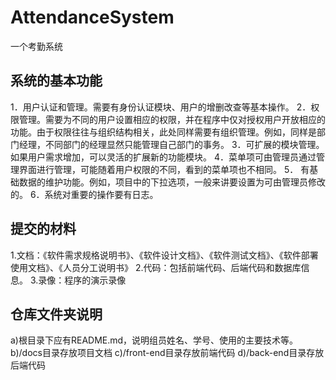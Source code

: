 AttendanceSystem
===================
一个考勤系统<br>

系统的基本功能
-----------------
1．用户认证和管理。需要有身份认证模块、用户的增删改查等基本操作。
2．权限管理。需要为不同的用户设置相应的权限，并在程序中仅对授权用户开放相应的功能。由于权限往往与组织结构相关，此处同样需要有组织管理。例如，同样是部门经理，不同部门的经理显然只能管理自己部门的事务。
3．可扩展的模块管理。如果用户需求增加，可以灵活的扩展新的功能模块。
4．菜单项可由管理员通过管理界面进行管理，可能随着用户权限的不同，看到的菜单项也不相同。
5． 有基础数据的维护功能。例如，项目中的下拉选项，一般来讲要设置为可由管理员修改的。
6．系统对重要的操作要有日志。

提交的材料
---------------------
1.文档：《软件需求规格说明书》、《软件设计文档》、《软件测试文档》、《软件部署使用文档》、《人员分工说明书》
2.代码：包括前端代码、后端代码和数据库信息。
3.录像：程序的演示录像

仓库文件夹说明
-----------------
a)根目录下应有README.md，说明组员姓名、学号、使用的主要技术等。
b)/docs目录存放项目文档
c)/front-end目录存放前端代码
d)/back-end目录存放后端代码
